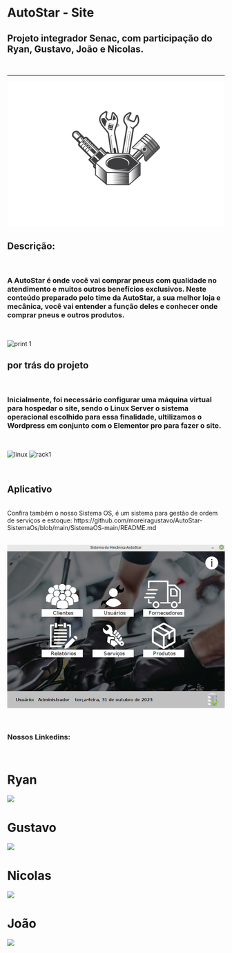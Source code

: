 #  AutoStar - Site
## Projeto integrador Senac, com participação do Ryan, Gustavo, João e Nicolas.
<br>
<hr>

![icone](logo.png)

## Descrição: 
<br>

<h3>A AutoStar é onde você vai comprar pneus com qualidade no atendimento e muitos outros benefícios exclusivos. Neste conteúdo preparado pelo time da AutoStar, a sua melhor loja e mecânica, você vai entender a função deles e conhecer onde comprar pneus e outros produtos.</h3>

<br>

![print 1](img/site.png)

## por trás do projeto
<br>

<H3> Inicialmente, foi necessário configurar uma máquina virtual para hospedar o site, sendo o Linux Server o sistema operacional escolhido para essa finalidade, ultilizamos o Wordpress em conjunto com o Elementor pro para fazer o site. </H3>
<br>

![linux](img/linux.png) ![rack1](img/rack1.png)

<br>

## Aplicativo
<br>
Confira também o nosso Sistema OS, é um sistema para gestão de ordem de serviços e estoque: 
https://github.com/moreiragustavo/AutoStar-SistemaOs/blob/main/SistemaOS-main/README.md
<br>

<br>

![sistemaos](img/principal.png)

<br>

### Nossos Linkedins: 

<br>

<h1> Ryan </h1>
<a href="https://www.linkedin.com/in/ryan-souto-175a0a270/" target="_blank"><img src="https://img.shields.io/badge/-LinkedIn-%230077B5?style=for-the-badge&logo=linkedin&logoColor=white" target="_blank"></a> 

<br>

<h1> Gustavo </h1>
<a href="https://www.linkedin.com/in/gustavo-cavalcante-085412299/" target="_blank"><img src="https://img.shields.io/badge/-LinkedIn-%230077B5?style=for-the-badge&logo=linkedin&logoColor=white" target="_blank"></a> 

<br>

<h1> Nicolas </h1>
<a href="https://www.linkedin.com/in/nicolas-martins-132779200/" target="_blank"><img src="https://img.shields.io/badge/-LinkedIn-%230077B5?style=for-the-badge&logo=linkedin&logoColor=white" target="_blank"></a> 

<br>

<h1> João </h1>
<a href="https://www.linkedin.com/in/jo%C3%A3o-barbosa-37b847299?trk=contact-info" target="_blank"><img src="https://img.shields.io/badge/-LinkedIn-%230077B5?style=for-the-badge&logo=linkedin&logoColor=white" target="_blank"></a> 
